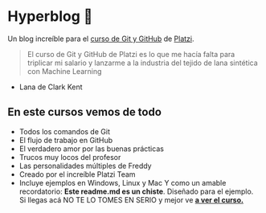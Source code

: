 # Hyperblog 💚
Un blog increíble para el [curso de Git y GitHub](https://platzi/cursos/git-github/ "Curso de Git y GitHub") de [Platzi](https://platzi.com/ "Platzi").
> El curso de Git y GitHub de Platzi es lo que me hacía falta para triplicar mi salario y lanzarme a la industria del tejido de lana sintética con Machine Learning
 - Lana de Clark Kent

## En este cursos vemos de todo
- Todos los comandos de Git
- El flujo de trabajo en GitHub
- El verdadero amor por las buenas prácticas
- Trucos muy locos del profesor
- Las personalidades múltiples de Freddy
- Creado por el increíble Platzi Team
- Incluye ejemplos en Windows, Linux y Mac
Y como un amable recordatorio: **Este readme.md es un chiste**. Diseñado para el ejemplo. Si llegas acá NO TE LO TOMES EN SERIO y mejor ve [**a ver el curso.**](https://platzi/cursos/git-github/ "Curso de Git y GitHub")
